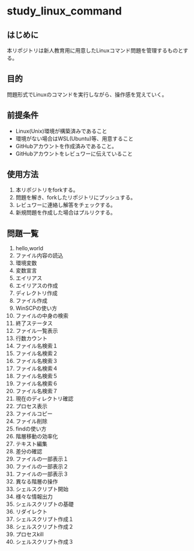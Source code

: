 # study_linux_command

## はじめに
本リポジトリは新人教育用に用意したLinuxコマンド問題を管理するものとする。

## 目的
問題形式でLinuxのコマンドを実行しながら、操作感を覚えていく。

## 前提条件
* Linux(Unix)環境が構築済みであること
* 環境がない場合はWSL(Ubuntu)等、用意すること
* GitHubアカウントを作成済みであること。
* GitHubアカウントをレビュワーに伝えていること

## 使用方法
1. 本リポジトリをforkする。
1. 問題を解き、forkしたリポジトリにプッシュする。
1. レビュワーに連絡し解答をチェックする。
1. 新規問題を作成した場合はプルリクする。

## 問題一覧
1. hello,world
1. ファイル内容の読込
1. 環境変数
1. 変数宣言
1. エイリアス
1. エイリアスの作成
1. ディレクトリ作成
1. ファイル作成
1. WinSCPの使い方
1. ファイルの中身の検索
1. 終了ステータス
1. ファイル一覧表示
1. 行数カウント
1. ファイル名検索１
1. ファイル名検索２
1. ファイル名検索３
1. ファイル名検索４
1. ファイル名検索５
1. ファイル名検索６
1. ファイル名検索７
1. 現在のディレクトリ確認
1. プロセス表示
1. ファイルコピー
1. ファイル削除
1. findの使い方
1. 階層移動の効率化
1. テキスト編集
1. 差分の確認
1. ファイルの一部表示１
1. ファイルの一部表示２
1. ファイルの一部表示３
1. 異なる階層の操作
1. シェルスクリプト開始
1. 様々な情報出力
1. シェルスクリプトの基礎
1. リダイレクト
1. シェルスクリプト作成１
1. シェルスクリプト作成２
1. プロセスkill
1. シェルスクリプト作成３

